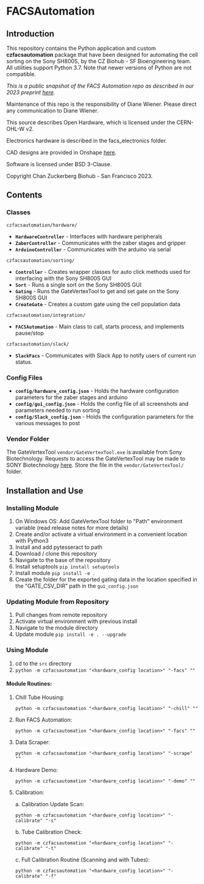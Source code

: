 # FACSAutomation

## Introduction
This repository contains the Python application and custom **czfacsautomation** package that have been designed for automating the cell sorting on the Sony SH800S, by the CZ Biohub - SF Bioengineering team. All utilities support Python 3.7. Note that newer versions of Python are not compatible.

*This is a public snapshot of the FACS Automation repo as described in our 2023 preprint [here](https://www.biorxiv.org/content/10.1101/2023.03.24.534165v1).*

Maintenance of this repo is the responsibility of Diane Wiener. Please direct any communication to Diane Wiener. 

This source describes Open Hardware, which is licensed under the CERN-OHL-W v2. 

Electronics hardware is described in the facs_electronics folder.

CAD designs are provided in Onshape [here](https://cad.onshape.com/documents/c1a3ab256e8df7a71b82db8c/w/ab65c37920d47d4a2484a277/e/421207c6e308bccf3dd4e5b1?configuration=default&renderMode=0&uiState=640b930bf24bcf207edf60a6).

Software is licensed under BSD 3-Clause.

Copyright Chan Zuckerberg Biohub - San Francisco 2023.

## Contents

### Classes
`czfacsautomation/hardware/`
* __`HardwareController`__ - Interfaces with hardware peripherals
* __`ZaberController`__ - Communicates with the zaber stages and gripper
* __`ArduinoController`__ - Communicates with the arduino via serial

`czfacsautomation/sorting/`
* __`Controller`__ - Creates wrapper classes for auto click methods used for interfacing with the Sony SH800S GUI
* __`Sort`__ - Runs a single sort on the Sony SH800S GUI
* __`Gating`__ - Runs the GateVertexTool to get and set gate on the Sony SH800S GUI
* __`CreateGate`__ - Creates a custom gate using the cell population data

`czfacsautomation/integration/`
* __`FACSAutomation`__ - Main class to call, starts process, and implements pause/stop

`czfacsautomation/slack/`
* __`SlackFacs`__ - Communicates with Slack App to notify users of current run status.

### Config Files
* __`config/hardware_config.json`__ - Holds the hardware configuration parameters for the zaber stages and arduino
* __`config/gui_config.json`__ - Holds the config file of all screenshots and parameters needed to run sorting
* __`config/Slack_config.json`__ - Holds the configuration parameters for the various messages to post

### Vendor Folder
The GateVertexTool `vendor/GateVertexTool.exe` is available from Sony Biotechnology.
Requests to access the GateVertexTool may be made to SONY Biotechnology [here](https://go.sonybiotechnology.com/gate-vertex.html).
Store the file in the `vendor/GateVertexTool/` folder.

## Installation and Use
### Installing Module
1. On Windows OS: Add GateVertexTool folder to "Path" environment variable (read release notes for more details)
2. Create and/or activate a virtual environment in a convenient location with Python3
3. Install and add pytesseract to path
4. Download / clone this repository
5. Navigate to the base of the repository
6. Install setuptools `pip install setuptools`
7. Install module `pip install -e .`
8. Create the folder for the exported gating data in the location specified in the "GATE_CSV_DIR" path in the `gui_config.json` 

### Updating Module from Repository
1. Pull changes from remote repository
2. Activate virtual environment with previous install
3. Navigate to the module directory
4. Update module `pip install -e . --upgrade`

### Using Module
1. cd to the `src` directory
2. `python -m czfacsautomation "<hardware_config location>" "-facs" ""`

#### Module Routines:
1. Chill Tube Housing:
   
   `python -m czfacsautomation "<hardware_config location>" "-chill" ""`

2. Run FACS Automation:
   
   `python -m czfacsautomation "<hardware_config location>" "-facs" ""`

3. Data Scraper:
   
   `python -m czfacsautomation "<hardware_config location>" "-scrape" ""`

4. Hardware Demo:
   
   `python -m czfacsautomation "<hardware_config location>" "-demo" ""`

5. Calibration:
   
   a. Calibration Update Scan:
      
   `python -m czfacsautomation "<hardware_config location>" "-calibrate" "-s"`
   
   b. Tube Calibration Check:
      
   `python -m czfacsautomation "<hardware_config location>" "-calibrate" "-t"`
   
   c. Full Calibration Routine (Scanning and with Tubes):
      
   `python -m czfacsautomation "<hardware_config location>" "-calibrate" "-f"`
